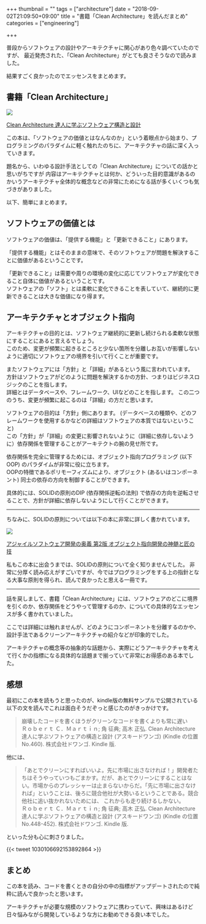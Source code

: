 +++
thumbnail = ""
tags = ["architecture"]
date = "2018-09-02T21:09:50+09:00"
title = "書籍「Clean Architecture」を読んだまとめ"
categories = ["engineering"]


+++

普段からソフトウェアの設計やアーキテクチャに関心があり色々調べていたのですが、
最近発売された、「Clean Architecture」がとても良さそうなので読みました。

結果すごく良かったのでエッセンスをまとめます。


## 書籍「Clean Architecture」 

<a href="https://www.amazon.co.jp/Clean-Architecture-%E9%81%94%E4%BA%BA%E3%81%AB%E5%AD%A6%E3%81%B6%E3%82%BD%E3%83%95%E3%83%88%E3%82%A6%E3%82%A7%E3%82%A2%E3%81%AE%E6%A7%8B%E9%80%A0%E3%81%A8%E8%A8%AD%E8%A8%88-Robert-C-Martin/dp/4048930656/ref=as_li_ss_il?ie=UTF8&qid=1535631136&sr=8-1&keywords=clean+architecture&linkCode=li2&tag=foresta04-22&linkId=6ec8d1ab1df87b69ef6b3ab74487c680&language=ja_JP" target="_blank"><img border="0" src="//ws-fe.amazon-adsystem.com/widgets/q?_encoding=UTF8&ASIN=4048930656&Format=_SL160_&ID=AsinImage&MarketPlace=JP&ServiceVersion=20070822&WS=1&tag=foresta04-22&language=ja_JP" ></a><img src="https://ir-jp.amazon-adsystem.com/e/ir?t=foresta04-22&language=ja_JP&l=li2&o=9&a=4048930656" width="1" height="1" border="0" alt="" style="border:none !important; margin:0px !important;" />

<a href="https://amzn.to/2PmQNjx">Clean Architecture 達人に学ぶソフトウェア構造と設計</a>


この本は、「ソフトウェアの価値とはなんなのか」という着眼点から始まり、プログラミングのパラダイムに軽く触れたのちに、アーキテクチャの話に深く入っていきます。

題名から、いわゆる設計手法としての「Clean Architecture」についての話かと思いがちですが
内容はアーキテクチャとは何か、どういった目的意識があるのかいうアーキテクチャ全体的な概念などの非常にためになる話が多くいくつも気づきがありました。

以下、簡単にまとめます。

## ソフトウェアの価値とは

ソフトウェアの価値は、「提供する機能」と「更新できること」にあります。

「提供する機能」とはそのままの意味で、そのソフトウェアが問題を解決することに価値があるということです。

「更新できること」は需要や周りの環境の変化に応じてソフトウェアが変化できること自体に価値があるということです。\
ソフトウェアの「ソフト」とは柔軟に変化できることを表していて、継続的に更新できることは大きな価値になり得ます。

## アーキテクチャとオブジェクト指向

アーキテクチャの目的とは、ソフトウェア継続的に更新し続けられる柔軟な状態にすることにあると言えるでしょう。\
このため、変更が頻繁に起きるところと少ない箇所を分離しお互いが影響しないように適切にソフトウェアの境界を引いて行くことが重要です。

またソフトウェアには「方針」と「詳細」があるという風に言われています。
方針はソフトウェアがどのように問題を解決するかの方針、つまりはビジネスロジックのことを指します。\
詳細とはデータベースや、フレームワーク、UIなどのことを指します。
この二つのうち、変更が頻繁に起こるのは「詳細」の方だと思います。

ソフトウェアの目的は「方針」側にあります。 (データベースの種類や、どのフレームワークを使用するかなどの詳細はソフトウェアの本質ではないということ) \
この「方針」が「詳細」の変更に影響されないように（詳細に依存しないように）依存関係を管理することがアーキテクトの腕の見せ所です。


依存関係を完全に管理するためには、オブジェクト指向プログラミング (以下OOP) のパラダイムが非常に役に立ちます。\
OOPの特徴であるポリモーフィズムにより、オブジェクト (あるいはコンポーネント) 同士の依存の方向を制御することができます。

具体的には、SOLIDの原則のDIP (依存関係逆転の法則) で依存の方向を逆転させることで、方針が詳細に依存しないようにして行くことができます。

---

ちなみに、SOLIDの原則については以下の本に非常に詳しく書かれています。

<a href="https://www.amazon.co.jp/%E3%82%A2%E3%82%B8%E3%83%A3%E3%82%A4%E3%83%AB%E3%82%BD%E3%83%95%E3%83%88%E3%82%A6%E3%82%A7%E3%82%A2%E9%96%8B%E7%99%BA%E3%81%AE%E5%A5%A5%E7%BE%A9-%E7%AC%AC2%E7%89%88-%E3%82%AA%E3%83%96%E3%82%B8%E3%82%A7%E3%82%AF%E3%83%88%E6%8C%87%E5%90%91%E9%96%8B%E7%99%BA%E3%81%AE%E7%A5%9E%E9%AB%84%E3%81%A8%E5%8C%A0%E3%81%AE%E6%8A%80-%E3%83%AD%E3%83%90%E3%83%BC%E3%83%88%E3%83%BBC%E3%83%BB%E3%83%9E%E3%83%BC%E3%83%81%E3%83%B3/dp/4797347783/ref=as_li_ss_il?s=books&ie=UTF8&qid=1535632664&sr=1-1&keywords=%E3%82%A2%E3%82%B8%E3%83%A3%E3%82%A4%E3%83%AB%E3%82%BD%E3%83%95%E3%83%88%E3%82%A6%E3%82%A7%E3%82%A2%E9%96%8B%E7%99%BA%E3%81%AE%E5%A5%A5%E7%BE%A9&linkCode=li2&tag=foresta04-22&linkId=ed8164701550e84efcfb6410fbdff6eb&language=ja_JP" target="_blank"><img border="0" src="//ws-fe.amazon-adsystem.com/widgets/q?_encoding=UTF8&ASIN=4797347783&Format=_SL160_&ID=AsinImage&MarketPlace=JP&ServiceVersion=20070822&WS=1&tag=foresta04-22&language=ja_JP" ></a><img src="https://ir-jp.amazon-adsystem.com/e/ir?t=foresta04-22&language=ja_JP&l=li2&o=9&a=4797347783" width="1" height="1" border="0" alt="" style="border:none !important; margin:0px !important;" />

<a href="https://amzn.to/2NutKCD">アジャイルソフトウェア開発の奥義 第2版 オブジェクト指向開発の神髄と匠の技</a>

私もこの本に出会うまでは、SOLIDの原則について全く知りませんでした。
非常に分厚く読み応えがすごいですが、今ではプログラミングをする上の指針となる大事な原則を得られ、読んで良かったと思える一冊です。

---

話を戻しまして、書籍「Clean Architecture」には、ソフトウェアのどこに境界を引くのか、依存関係をどうやって管理するのか、についての具体的なエッセンスが多く書かれていました。

ここでは詳細には触れませんが、どのようにコンポーネントを分離するのかや、設計手法であるクリーンアーキテクチャの紹介などが印象的でした。

アーキテクチャの概念等の抽象的な話題から、実際にどうアーキテクチャを考えて行くかの指標になる具体的な話題まで揃っていて非常にお得感のある本でした。

## 感想

最初にこの本を読もうと思ったのが、kindle版の無料サンプルで公開されている以下の文を読んでこれは面白そうだぞっと感じたのがきっかけです。

> 崩壊したコードを書くほうがクリーンなコードを書くよりも常に遅い \
> Ｒｏｂｅｒｔ Ｃ．Ｍａｒｔｉｎ; 角 征典; 高木 正弘. Clean Architecture  達人に学ぶソフトウェアの構造と設計 (アスキードワンゴ) (Kindle の位置No.460). 株式会社ドワンゴ. Kindle 版.
 
他には、

> 「あとでクリーンにすればいいよ。先に市場に出さなければ！」開発者たちはそうやっていつもごまかす。だが、あとでクリーンにすることはない。市場からのプレッシャーは止まらないからだ。「先に市場に出さなければ」ということは、後ろに競合他社が大勢いるということである。競合他社に追い抜かれないためには、 これからも走り続けるしかない。\
> Ｒｏｂｅｒｔ Ｃ．Ｍａｒｔｉｎ; 角 征典; 高木 正弘. Clean Architecture  達人に学ぶソフトウェアの構造と設計 (アスキードワンゴ) (Kindle の位置No.448-452). 株式会社ドワンゴ. Kindle 版.  

といった分も心に刺さりました。

{{< tweet 1030106692153892864 >}}

## まとめ

この本を読み、コードを書くときの自分の中の指標がアップデートされたので純粋に読んで良かったと思います。

アーキテクチャが必要な規模のソフトウェアに携わっていて、興味はあるけど日々悩みながら開発しているような方にお勧めできる良い本でした。
